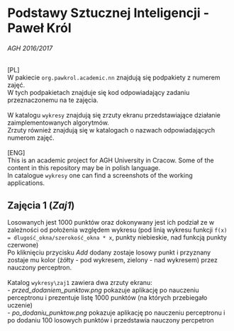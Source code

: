 # Podstawy Sztucznej Inteligencji - Paweł Król
###### AGH 2016/2017

[PL] <br>
W pakiecie `org.pawkrol.academic.nn` znajdują się podpakiety z numerem zajęć.<br>
W tych podpakietach znajduje się kod odpowiadający zadaniu przeznaczonemu na te zajęcia.<br>
<br>
W katalogu `wykresy` znajdują się zrzuty ekranu przedstawiające działanie zaimplementowanych algorytmów.<br>
Zrzuty również znajdują się w katalogach o nazwach odpowiadających numerom zajęć.<br>
<br>
[ENG] <br>
This is an academic project for AGH University in Cracow. Some of the content in this repository may be in polish language.<br>
In catalogue `wykresy` one can find a screenshots of the working applications.<br>

## Zajęcia 1 (*Zaj1*)
Losowanych jest 1000 punktów oraz dokonywany jest ich podział ze w zależności od położenia względem wykresu (pod linią wykresu funkcji `f(x) = dlugość_okna/szerokość_okna * x`, punkty niebieskie, nad funkcją punkty czerwone)<br>
    Po kliknięciu przycisku *Add* dodany zostaje losowy punkt i przyznany zostaje mu kolor (żółty - pod wykresem, zielony - nad wykresem) przez nauczony perceptron.<br><br>
    Katalog `wykresy\zaj1` zawiera dwa zrzuty ekranu: <br>
     - *przed_dodaniem_punktow.png* pokazuje aplikację po nauczeniu perceptronu i prezentuje listę 1000 punktów (na których przebiegało uczenie) <br>
     - *po_dodaniu_punktow.png* pokazuje aplikację po nauczeniu perceptronu i po dodaniu 100 losowych punktów i przedstawia nauczony percpetron <br>


